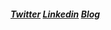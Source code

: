 ##### [Twitter](https://twitter.com/jihye_pak) [Linkedin](https://www.linkedin.com/in/jihyepak/) [Blog](https://www.jihye.in)
